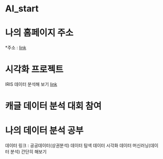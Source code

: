 # AI_start
# 나의 홈페이지 주소 
  *주소 : [link](https://github.com/dongjun878/AI_start)
  

# 시각화 프로젝트
  IRIS 데이터 분석해 보기 [link](https://github.com/dongjun878/AI_start)
 
# 캐글 데이터 분석 대회 참여 

# 나의 데이터 분석 공부
  데이터 링크 : 공공데이터(상권분석)
  데이터 탐색
  데이터 시각화
  데이터 머신러닝(데이터 분석) 간단히 해보기
